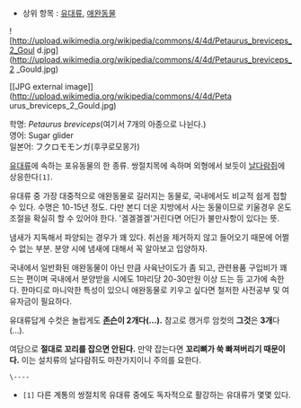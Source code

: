   * 상위 항목 : [유대류](%EC%9C%A0%EB%8C%80%EB%A5%98.md), [애완동물](%EC%95%A0%EC%99%84%EB%8F%99%EB%AC%BC.md)

![http://upload.wikimedia.org/wikipedia/commons/4/4d/Petaurus_breviceps_2_Goul
d.jpg](http://upload.wikimedia.org/wikipedia/commons/4/4d/Petaurus_breviceps_2
_Gould.jpg)

[[JPG external image]](http://upload.wikimedia.org/wikipedia/commons/4/4d/Peta
urus_breviceps_2_Gould.jpg)

학명: _Petaurus breviceps_(여기서 7개의 아종으로 나뉜다.)  
영어: Sugar glider  
일본어: フクロモモンガ(후쿠로모몽가)

[유대류](%EC%9C%A0%EB%8C%80%EB%A5%98.md)에 속하는 포유동물의 한 종류. 쌍절치목에 속하며 외형에서 보듯이
[날다람쥐](%EB%82%A0%EB%8B%A4%EB%9E%8C%EC%A5%90.md)에 상응한다`[1]`.

유대류 중 가장 대중적으로 애완동물로 길러지는 동물로, 국내에서도 비교적 쉽게 접할 수 있다. 수명은 10-15년 정도. 다만 본디 더운
지방에서 사는 동물이므로 키울경우 온도조절을 확실히 할 수 있어야 한다. '겔겔겔겔'거린다면 어딘가 불만사항이 있다는 뜻.

냄새가 지독해서 파양되는 경우가 꽤 있다. 취선을 제거하지 않고 들어오기 때문에 어쩔 수 없는 부분. 분양 시에 냄새에 대해서 꼭 알아보고
입양하자.

국내에서 일반화된 애완동물이 아닌 만큼 사육난이도가 좀 되고, 관련용품 구입비가 꽤 드는 편이며 국내에서 분양받을 시에도 1마리당
20-30만원 이상 드는 등 고가에 속한다. 한마디로 마니악한 특성이 있으니 애완동물로 키우고 싶다면 철저한 사전공부 및 여유자금이
필요하다.

유대류답게 수컷은 놀랍게도 **[존슨](%EC%A1%B4%EC%8A%A8.md)이 2개다(...).** 참고로 캥거루 암컷의
**그것**은 **3개**다(...).

여담으로 **절대로 꼬리를 잡으면 안된다.** 만약 잡는다면 **꼬리뼈가 쑥 빠져버리기 때문이다.** 이는 설치류의 날다람쥐도 마찬가지이니
주의를 요한다.

`\----`

  * `[1]` 다른 계통의 쌍절치목 유대류 중에도 독자적으로 활강하는 유대류가 몇몇 있다.

